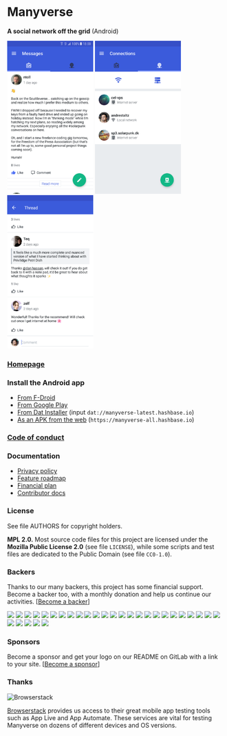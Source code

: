 # Manyverse

**A social network off the grid** (Android)

<div>
<img src="./screenshot-feed.png" width="200">
<img src="./screenshot-connections.png" width="200">
<img src="./screenshot-thread.png" width="200">
</div>

### [Homepage](https://manyver.se)

### Install the Android app
- [From F-Droid](https://f-droid.org/app/se.manyver)
- [From Google Play](https://play.google.com/store/apps/details?id=se.manyver)
- [From Dat Installer](https://github.com/staltz/dat-installer/) (input `dat://manyverse-latest.hashbase.io`)
- [As an APK from the web](https://manyverse-all.hashbase.io/) (`https://manyverse-all.hashbase.io`)

### [Code of conduct](./code-of-conduct.md)

### Documentation
- [Privacy policy](https://gitlab.com/staltz/manyverse/wikis/Privacy-Policy)
- [Feature roadmap](https://gitlab.com/staltz/manyverse/wikis/roadmap)
- [Financial plan](https://gitlab.com/staltz/manyverse/wikis/Financial-Plan)
- [Contributor docs](./CONTRIBUTING.md)

### License

See file AUTHORS for copyright holders.

**MPL 2.0.** Most source code files for this project are licensed under the **Mozilla Public License 2.0** (see file `LICENSE`), while some scripts and test files are dedicated to the Public Domain (see file `CC0-1.0`).

### Backers

Thanks to our many backers, this project has some financial support. Become a backer too, with a monthly donation and help us continue our activities. [[Become a backer](https://opencollective.com/manyverse#backer)]

<a href="https://opencollective.com/manyverse/backer/0/website" target="_blank"><img src="https://opencollective.com/manyverse/backer/0/avatar.svg"></a>
<a href="https://opencollective.com/manyverse/backer/1/website" target="_blank"><img src="https://opencollective.com/manyverse/backer/1/avatar.svg"></a>
<a href="https://opencollective.com/manyverse/backer/2/website" target="_blank"><img src="https://opencollective.com/manyverse/backer/2/avatar.svg"></a>
<a href="https://opencollective.com/manyverse/backer/3/website" target="_blank"><img src="https://opencollective.com/manyverse/backer/3/avatar.svg"></a>
<a href="https://opencollective.com/manyverse/backer/4/website" target="_blank"><img src="https://opencollective.com/manyverse/backer/4/avatar.svg"></a>
<a href="https://opencollective.com/manyverse/backer/5/website" target="_blank"><img src="https://opencollective.com/manyverse/backer/5/avatar.svg"></a>
<a href="https://opencollective.com/manyverse/backer/6/website" target="_blank"><img src="https://opencollective.com/manyverse/backer/6/avatar.svg"></a>
<a href="https://opencollective.com/manyverse/backer/7/website" target="_blank"><img src="https://opencollective.com/manyverse/backer/7/avatar.svg"></a>
<a href="https://opencollective.com/manyverse/backer/8/website" target="_blank"><img src="https://opencollective.com/manyverse/backer/8/avatar.svg"></a>
<a href="https://opencollective.com/manyverse/backer/9/website" target="_blank"><img src="https://opencollective.com/manyverse/backer/9/avatar.svg"></a>
<a href="https://opencollective.com/manyverse/backer/10/website" target="_blank"><img src="https://opencollective.com/manyverse/backer/10/avatar.svg"></a>
<a href="https://opencollective.com/manyverse/backer/11/website" target="_blank"><img src="https://opencollective.com/manyverse/backer/11/avatar.svg"></a>
<a href="https://opencollective.com/manyverse/backer/12/website" target="_blank"><img src="https://opencollective.com/manyverse/backer/12/avatar.svg"></a>
<a href="https://opencollective.com/manyverse/backer/13/website" target="_blank"><img src="https://opencollective.com/manyverse/backer/13/avatar.svg"></a>
<a href="https://opencollective.com/manyverse/backer/14/website" target="_blank"><img src="https://opencollective.com/manyverse/backer/14/avatar.svg"></a>
<a href="https://opencollective.com/manyverse/backer/15/website" target="_blank"><img src="https://opencollective.com/manyverse/backer/15/avatar.svg"></a>
<a href="https://opencollective.com/manyverse/backer/16/website" target="_blank"><img src="https://opencollective.com/manyverse/backer/16/avatar.svg"></a>
<a href="https://opencollective.com/manyverse/backer/17/website" target="_blank"><img src="https://opencollective.com/manyverse/backer/17/avatar.svg"></a>
<a href="https://opencollective.com/manyverse/backer/18/website" target="_blank"><img src="https://opencollective.com/manyverse/backer/18/avatar.svg"></a>
<a href="https://opencollective.com/manyverse/backer/19/website" target="_blank"><img src="https://opencollective.com/manyverse/backer/19/avatar.svg"></a>
<a href="https://opencollective.com/manyverse/backer/20/website" target="_blank"><img src="https://opencollective.com/manyverse/backer/20/avatar.svg"></a>
<a href="https://opencollective.com/manyverse/backer/21/website" target="_blank"><img src="https://opencollective.com/manyverse/backer/21/avatar.svg"></a>
<a href="https://opencollective.com/manyverse/backer/22/website" target="_blank"><img src="https://opencollective.com/manyverse/backer/22/avatar.svg"></a>
<a href="https://opencollective.com/manyverse/backer/23/website" target="_blank"><img src="https://opencollective.com/manyverse/backer/23/avatar.svg"></a>
<a href="https://opencollective.com/manyverse/backer/24/website" target="_blank"><img src="https://opencollective.com/manyverse/backer/24/avatar.svg"></a>
<a href="https://opencollective.com/manyverse/backer/25/website" target="_blank"><img src="https://opencollective.com/manyverse/backer/25/avatar.svg"></a>
<a href="https://opencollective.com/manyverse/backer/26/website" target="_blank"><img src="https://opencollective.com/manyverse/backer/26/avatar.svg"></a>
<a href="https://opencollective.com/manyverse/backer/27/website" target="_blank"><img src="https://opencollective.com/manyverse/backer/27/avatar.svg"></a>
<a href="https://opencollective.com/manyverse/backer/28/website" target="_blank"><img src="https://opencollective.com/manyverse/backer/28/avatar.svg"></a>
<a href="https://opencollective.com/manyverse/backer/29/website" target="_blank"><img src="https://opencollective.com/manyverse/backer/29/avatar.svg"></a>

### Sponsors

Become a sponsor and get your logo on our README on GitLab with a link to your site. [[Become a sponsor](https://opencollective.com/manyverse#sponsor)]

<!--
<a href="https://opencollective.com/manyverse/sponsor/0/website" target="_blank"><img src="https://opencollective.com/manyverse/sponsor/0/avatar.svg"></a>
<a href="https://opencollective.com/manyverse/sponsor/1/website" target="_blank"><img src="https://opencollective.com/manyverse/sponsor/1/avatar.svg"></a>
<a href="https://opencollective.com/manyverse/sponsor/2/website" target="_blank"><img src="https://opencollective.com/manyverse/sponsor/2/avatar.svg"></a>
<a href="https://opencollective.com/manyverse/sponsor/3/website" target="_blank"><img src="https://opencollective.com/manyverse/sponsor/3/avatar.svg"></a>
<a href="https://opencollective.com/manyverse/sponsor/4/website" target="_blank"><img src="https://opencollective.com/manyverse/sponsor/4/avatar.svg"></a>
<a href="https://opencollective.com/manyverse/sponsor/5/website" target="_blank"><img src="https://opencollective.com/manyverse/sponsor/5/avatar.svg"></a>
<a href="https://opencollective.com/manyverse/sponsor/6/website" target="_blank"><img src="https://opencollective.com/manyverse/sponsor/6/avatar.svg"></a>
<a href="https://opencollective.com/manyverse/sponsor/7/website" target="_blank"><img src="https://opencollective.com/manyverse/sponsor/7/avatar.svg"></a>
<a href="https://opencollective.com/manyverse/sponsor/8/website" target="_blank"><img src="https://opencollective.com/manyverse/sponsor/8/avatar.svg"></a>
<a href="https://opencollective.com/manyverse/sponsor/9/website" target="_blank"><img src="https://opencollective.com/manyverse/sponsor/9/avatar.svg"></a>
<a href="https://opencollective.com/manyverse/sponsor/10/website" target="_blank"><img src="https://opencollective.com/manyverse/sponsor/10/avatar.svg"></a>
<a href="https://opencollective.com/manyverse/sponsor/11/website" target="_blank"><img src="https://opencollective.com/manyverse/sponsor/11/avatar.svg"></a>
<a href="https://opencollective.com/manyverse/sponsor/12/website" target="_blank"><img src="https://opencollective.com/manyverse/sponsor/12/avatar.svg"></a>
<a href="https://opencollective.com/manyverse/sponsor/13/website" target="_blank"><img src="https://opencollective.com/manyverse/sponsor/13/avatar.svg"></a>
<a href="https://opencollective.com/manyverse/sponsor/14/website" target="_blank"><img src="https://opencollective.com/manyverse/sponsor/14/avatar.svg"></a>
<a href="https://opencollective.com/manyverse/sponsor/15/website" target="_blank"><img src="https://opencollective.com/manyverse/sponsor/15/avatar.svg"></a>
<a href="https://opencollective.com/manyverse/sponsor/16/website" target="_blank"><img src="https://opencollective.com/manyverse/sponsor/16/avatar.svg"></a>
<a href="https://opencollective.com/manyverse/sponsor/17/website" target="_blank"><img src="https://opencollective.com/manyverse/sponsor/17/avatar.svg"></a>
<a href="https://opencollective.com/manyverse/sponsor/18/website" target="_blank"><img src="https://opencollective.com/manyverse/sponsor/18/avatar.svg"></a>
<a href="https://opencollective.com/manyverse/sponsor/19/website" target="_blank"><img src="https://opencollective.com/manyverse/sponsor/19/avatar.svg"></a>
<a href="https://opencollective.com/manyverse/sponsor/20/website" target="_blank"><img src="https://opencollective.com/manyverse/sponsor/20/avatar.svg"></a>
<a href="https://opencollective.com/manyverse/sponsor/21/website" target="_blank"><img src="https://opencollective.com/manyverse/sponsor/21/avatar.svg"></a>
<a href="https://opencollective.com/manyverse/sponsor/22/website" target="_blank"><img src="https://opencollective.com/manyverse/sponsor/22/avatar.svg"></a>
<a href="https://opencollective.com/manyverse/sponsor/23/website" target="_blank"><img src="https://opencollective.com/manyverse/sponsor/23/avatar.svg"></a>
<a href="https://opencollective.com/manyverse/sponsor/24/website" target="_blank"><img src="https://opencollective.com/manyverse/sponsor/24/avatar.svg"></a>
<a href="https://opencollective.com/manyverse/sponsor/25/website" target="_blank"><img src="https://opencollective.com/manyverse/sponsor/25/avatar.svg"></a>
<a href="https://opencollective.com/manyverse/sponsor/26/website" target="_blank"><img src="https://opencollective.com/manyverse/sponsor/26/avatar.svg"></a>
<a href="https://opencollective.com/manyverse/sponsor/27/website" target="_blank"><img src="https://opencollective.com/manyverse/sponsor/27/avatar.svg"></a>
<a href="https://opencollective.com/manyverse/sponsor/28/website" target="_blank"><img src="https://opencollective.com/manyverse/sponsor/28/avatar.svg"></a>
<a href="https://opencollective.com/manyverse/sponsor/29/website" target="_blank"><img src="https://opencollective.com/manyverse/sponsor/29/avatar.svg"></a>
-->

### Thanks

![Browserstack](./browserstack2.png)

[Browserstack](https://www.browserstack.com/) provides us access to their great mobile app testing tools such as App Live and App Automate. These services are vital for testing Manyverse on dozens of different devices and OS versions.


